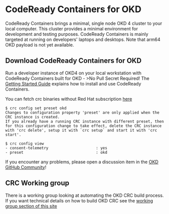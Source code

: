 # CodeReady Containers for OKD

 CodeReady Containers brings a minimal, single node OKD 4 cluster to your local computer. This cluster provides a minimal environment for development and testing purposes. CodeReady Containers is mainly targeted at running on developers' laptops and desktops.
 Note that arm64 OKD payload is not yet available.

## Download CodeReady Containers for OKD

Run a developer instance of OKD4 on your local workstation with CodeReady Containers built for OKD - >No Pull Secret Required!
The [Getting Started Guide](https://crc.dev/crc/)<!--{target=_blank} comment for docusaurus compat--> explains how to install and use CodeReady Containers.

You can fetch crc binaries without Red Hat subscription [here](https://developers.redhat.com/content-gateway/rest/mirror2/pub/openshift-v4/clients/crc/latest/)

```shell
$ crc config set preset okd
Changes to configuration property 'preset' are only applied when the CRC instance is created.
If you already have a running CRC instance with different preset, then for this configuration change to take effect, delete the CRC instance with 'crc delete', setup it with `crc setup` and start it with 'crc start'.

$ crc config view
- consent-telemetry                     : yes
- preset                                : okd
```

If you encounter any problems, please open a discussion item in the [OKD GitHub Community](https://github.com/okd-project/okd/discussions)<!--{target=_blank} comment for docusaurus compat-->!

## CRC Working group

There is a working group looking at automating the OKD CRC build process.  If you want technical details on how to build OKD CRC see the [working group section of this site](../community/wg_crc/overview.md)<!--{target=_blank} comment for docusaurus compat-->
